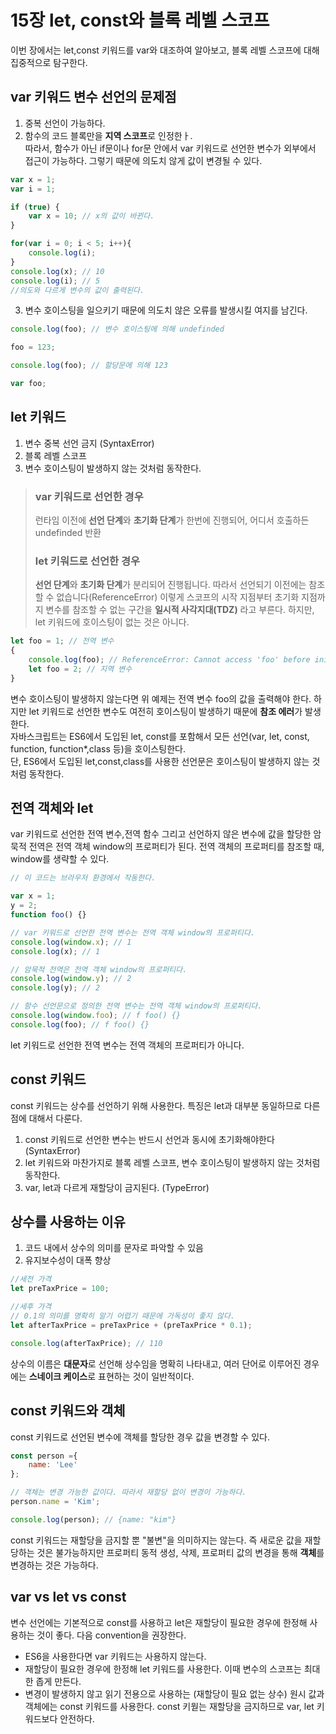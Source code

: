 # 15장 let, const와 블록 레벨 스코프

이번 장에서는 let,const 키워드를 var와 대조하여 알아보고, 블록 레벨 스코프에 대해 집중적으로 탐구한다.

## var 키워드 변수 선언의 문제점
1. 중복 선언이 가능하다.
2. 함수의 코드 블록만을 **지역 스코프**로 인정한ㅏ.<br>
따라서, 함수가 아닌 if문이나 for문 안에서 var 키워드로 선언한 변수가 외부에서 접근이 가능하다. 그렇기 때문에 의도치 않게 값이 변경될 수 있다.
```javascript
var x = 1;
var i = 1;

if (true) {
    var x = 10; // x의 값이 바뀐다.
}

for(var i = 0; i < 5; i++){
    console.log(i);
}
console.log(x); // 10
console.log(i); // 5
//의도와 다르게 변수의 값이 출력된다.
```
3. 변수 호이스팅을 일으키기 때문에 의도치 않은 오류를 발생시킬 여지를 남긴다.
```javascript
console.log(foo); // 변수 호이스팅에 의해 undefinded

foo = 123;

console.log(foo); // 할당문에 의해 123 

var foo;
```

## let 키워드
1. 변수 중복 선언 금지 (SyntaxError)
2. 블록 레벨 스코프
3. 변수 호이스팅이 발생하지 않는 것처럼 동작한다.
> ### var 키워드로 선언한 경우
> 런타임 이전에 **선언 단계**와 **초기화 단계**가 한번에 진행되어, 어디서 호출하든 undefinded 반환
> 
> ### let 키워드로 선언한 경우
> **선언 단계**와 **초기화 단계**가 분리되어 진행됩니다. 따라서 선언되기 이전에는 참조할 수 없습니다(ReferenceError)
> 이렇게 스코프의 시작 지점부터 초기화 지점까지 변수를 참조할 수 없는 구간을 **일시적 사각지대(TDZ)** 라고 부른다.
> 하지만, let 키워드에 호이스팅이 없는 것은 아니다.

```javascript
let foo = 1; // 전역 변수
{
    console.log(foo); // ReferenceError: Cannot access 'foo' before initialization
    let foo = 2; // 지역 변수
}
```
변수 호이스팅이 발생하지 않는다면 위 예제는 전역 변수 foo의 값을 출력해야 한다. 하지만 let 키워드로 선언한 변수도 여전히 호이스팅이 발생하기 때문에 **참조 에러**가 발생한다.<br>
자바스크립트는 ES6에서 도입된 let, const를 포함해서 모든 선언(var, let, const, function, function*,class 등)을 호이스팅한다.<br>
단, ES6에서 도입된 let,const,class를 사용한 선언문은 호이스팅이 발생하지 않는 것처럼 동작한다.

## 전역 객체와 let
var 키워드로 선언한 전역 변수,전역 함수 그리고 선언하지 않은 변수에 값을 할당한 암묵적 전역은 전역 객체 window의 프로퍼티가 된다. 전역 객체의 프로퍼티를 참조할 때, window를 생략할 수 있다.
```javascript
// 이 코드는 브라우저 환경에서 작동한다.

var x = 1;
y = 2;
function foo() {}

// var 키워드로 선언한 전역 변수는 전역 객체 window의 프로퍼티다.
console.log(window.x); // 1
console.log(x); // 1

// 암묵적 전역은 전역 객체 window의 프로퍼티다.
console.log(window.y); // 2
console.log(y); // 2

// 함수 선언문으로 정의한 전역 변수는 전역 객체 window의 프로퍼티다.
console.log(window.foo); // f foo() {}
console.log(foo); // f foo() {}
```

let 키워드로 선언한 전역 변수는 전역 객체의 프로퍼티가 아니다.

## const 키워드
const 키워드는 상수를 선언하기 위해 사용한다. 특징은 let과 대부분 동일하므로 다른 점에 대해서 다룬다.
1. const 키워드로 선언한 변수는 반드시 선언과 동시에 초기화해야한다 (SyntaxError)
2. let 키워드와 마찬가지로 블록 레벨 스코프, 변수 호이스팅이 발생하지 않는 것처럼 동작한다.
3. var, let과 다르게 재할당이 금지된다. (TypeError)


## 상수를 사용하는 이유
1. 코드 내에서 상수의 의미를 문자로 파악할 수 있음
2. 유지보수성이 대폭 향상
```javascript
//세전 가격
let preTaxPrice = 100;

//세후 가격
// 0.1의 의미를 명확히 알기 어렵기 때문에 가독성이 좋지 않다.
let afterTaxPrice = preTaxPrice + (preTaxPrice * 0.1);

console.log(afterTaxPrice); // 110
```

상수의 이름은 **대문자**로 선언해 상수임을 명확히 나타내고, 여러 단어로 이루어진 경우에는 **스네이크 케이스**로 표현하는 것이 일반적이다.

## const 키워드와 객체
const 키워드로 선언된 변수에 객체를 할당한 경우 값을 변경할 수 있다.
```javascript
const person ={
    name: 'Lee'
};

// 객체는 변경 가능한 값이다. 따라서 재할당 없이 변경이 가능하다.
person.name = 'Kim';

console.log(person); // {name: "kim"}
```
const 키워드는 재할당을 금지할 뿐 "불변"을 의미하지는 않는다. 즉 새로운 값을 재할당하는 것은 불가능하지만 프로퍼티 동적 생성, 삭제, 프로퍼티 값의 변경을 통해 **객체**를 변경하는 것은 가능하다.

## var vs let vs const

변수 선언에는 기본적으로 const를 사용하고 let은 재할당이 필요한 경우에 한정해 사용하는 것이 좋다. 다음 convention을 권장한다.
- ES6을 사용한다면 var 키워드는 사용하지 않는다.
- 재할당이 필요한 경우에 한정해 let 키워드를 사용한다. 이때 변수의 스코프는 최대한 좁게 만든다.
- 변경이 발생하지 않고 읽기 전용으로 사용하는 (재할당이 필요 없는 상수) 원시 값과 객체에는 const 키워드를 사용한다. const 키웓는 재할당을 금지하므로 var, let 키워드보다 안전하다.
